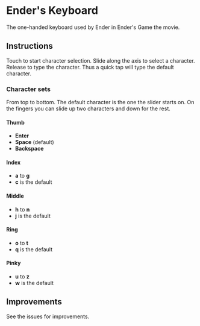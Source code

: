 # Ender's Keyboard

The one-handed keyboard used by Ender in Ender's Game the movie.

## Instructions

Touch to start character selection. Slide along the axis to select a character. Release to type the character. Thus a quick tap will type the default character.

### Character sets

From top to bottom. The default character is the one the slider starts on. On the fingers you can slide up two characters and down for the rest.

#### Thumb

- **Enter**
- **Space** (default)
- **Backspace**

#### Index

- **a** to **g**
- **c** is the default

#### Middle

- **h** to **n**
- **j** is the default

#### Ring

- **o** to **t**
- **q** is the default

#### Pinky

- **u** to **z**
- **w** is the default

## Improvements

See the issues for improvements.
